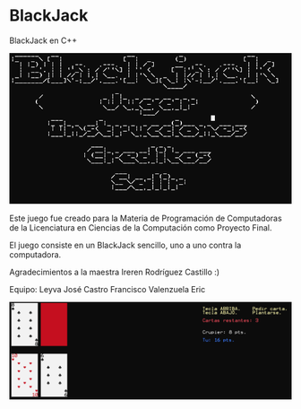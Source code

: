 # BlackJack
 BlackJack en C++

![Imagen del Menú del Juego :)](assets/Menu.PNG)

Este juego fue creado para la Materia de Programación de Computadoras de la Licenciatura en Ciencias de la Computación como Proyecto Final.

El juego consiste en un BlackJack sencillo, uno a uno contra la computadora.

Agradecimientos a la maestra Ireren Rodríguez Castillo :)

Equipo:
Leyva José
Castro Francisco
Valenzuela Eric

![Imagen del Juego :)](assets/Juego.PNG)
